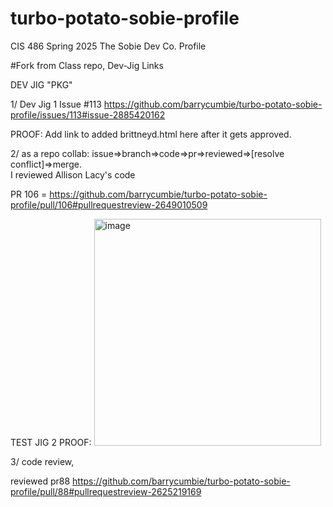 # turbo-potato-sobie-profile
CIS 486 Spring 2025 The Sobie Dev Co. Profile 

#Fork from Class repo, Dev-Jig Links

DEV JIG "PKG"

1/ Dev Jig 1 Issue #113
https://github.com/barrycumbie/turbo-potato-sobie-profile/issues/113#issue-2885420162

PROOF: Add link to added brittneyd.html here after it gets approved.

2/ as a repo collab: issue=>branch=>code=>pr=>reviewed=>[resolve conflict]=>merge.
<br>I reviewed Allison Lacy's code

PR 106 = https://github.com/barrycumbie/turbo-potato-sobie-profile/pull/106#pullrequestreview-2649010509

TEST JIG 2 PROOF:
<img width="363" alt="image" src="https://github.com/user-attachments/assets/1fdd19c6-c8df-4889-a0bc-060082c0cdd6" />



3/ code review, 

reviewed pr88 https://github.com/barrycumbie/turbo-potato-sobie-profile/pull/88#pullrequestreview-2625219169

